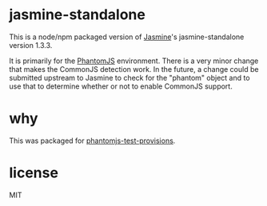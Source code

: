 # jasmine-standalone

This is a node/npm packaged version of
[Jasmine](https://jasmine.github.io/)'s jasmine-standalone version
1.3.3.

It is primarily for the [PhantomJS](http://phantomjs.org/) environment. There
is a very minor change that makes the CommonJS detection work. In the future, a
change could be submitted upstream to Jasmine to check for the "phantom" object
and to use that to determine whether or not to enable CommonJS support.

# why

This was packaged for
[phantomjs-test-provisions](https://github.com/kanzure/phantomjs-test-provisions).

# license

MIT
